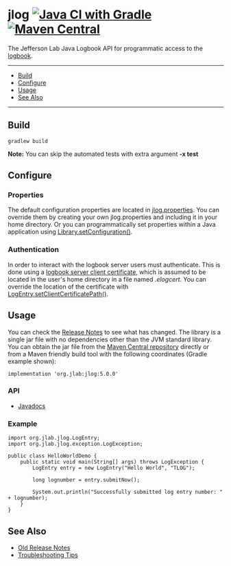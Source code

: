 # jlog [![Java CI with Gradle](https://github.com/JeffersonLab/jlog/actions/workflows/gradle.yml/badge.svg)](https://github.com/JeffersonLab/jlog/actions/workflows/gradle.yml) [![Maven Central](https://img.shields.io/maven-central/v/org.jlab/jlog)](https://repo1.maven.org/maven2/org/jlab/jlog)
The Jefferson Lab Java Logbook API for programmatic access to the [logbook](https://logbooks.jlab.org/).

---
   - [Build](https://github.com/JeffersonLab/jlog#build)
   - [Configure](https://github.com/JeffersonLab/jlog#configure)
   - [Usage](https://github.com/JeffersonLab/jlog#usage)
   - [See Also](https://github.com/JeffersonLab/jlog#see-also)
---

## Build
```
gradlew build
```
**Note:** You can skip the automated tests with extra argument __-x test__
## Configure

### Properties
The default configuration properties are located in [jlog.properties](https://github.com/JeffersonLab/jlog/blob/master/src/main/resources/jlog.properties).   You can override them by creating your own jlog.properties and including it in your home directory.   Or you can programmatically set properties within a Java application using [Library.setConfiguration()](https://jeffersonlab.github.io/jlog/org/jlab/jlog/Library.html#setConfiguration(java.util.Properties)).

### Authentication
In order to interact with the logbook server users must authenticate.  This is done using a [logbook server client certificate](https://logbooks.jlab.org/content/api-authentication), which is assumed to be located in the user's home directory in a file named _.elogcert_.  You can override the location of the certificate with [LogEntry.setClientCertificatePath()](https://jeffersonlab.github.io/jlog/org/jlab/jlog/LogEntry.html#setClientCertificatePath(java.lang.String,boolean)).

## Usage
You can check the [Release Notes](https://github.com/JeffersonLab/jlog/releases) to see what has changed.  The library is a single jar file with no dependencies other than the JVM standard library.  You can obtain the jar file from the [Maven Central repository](https://repo1.maven.org/maven2/org/jlab/jlog) directly or from a Maven friendly build tool with the following coordinates (Gradle example shown):
```
implementation 'org.jlab:jlog:5.0.0'
```

### API
   - [Javadocs](https://jeffersonlab.github.io/jlog/)
### Example
```
import org.jlab.jlog.LogEntry;
import org.jlab.jlog.exception.LogException;

public class HelloWorldDemo {
    public static void main(String[] args) throws LogException {
        LogEntry entry = new LogEntry("Hello World", "TLOG");
        
        long lognumber = entry.submitNow();
        
        System.out.println("Successfully submitted log entry number: " + lognumber);
    }
}
```

## See Also
   - [Old Release Notes](https://jeffersonlab.github.io/jlog/release-notes.html)
   - [Troubleshooting Tips](https://github.com/JeffersonLab/jlog/wiki/Troubleshooting)

